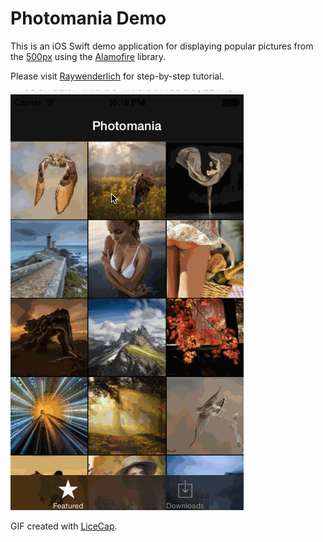 
# Photomania Demo

This is an iOS Swift demo application for displaying popular pictures from the [500px](https://developers.500px.com/) using the [Alamofire](https://github.com/Alamofire/Alamofire) library. 

Please visit [Raywenderlich](http://www.raywenderlich.com/) for step-by-step tutorial.

![Video Walkthrough](Photomania.gif)

GIF created with [LiceCap](http://www.cockos.com/licecap/).
